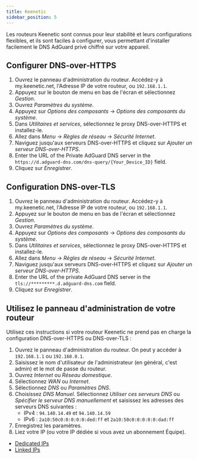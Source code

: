 ```yaml
---
title: Keenetic
sidebar_position: 5
---
```


Les routeurs Keenetic sont connus pour leur stabilité et leurs configurations flexibles, et ils sont faciles à configurer, vous permettant d'installer facilement le DNS AdGuard privé chiffré sur votre appareil.

## Configurer DNS-over-HTTPS

1. Ouvrez le panneau d'administration du routeur. Accédez-y à my.keenetic.net, l'Adresse IP de votre routeur, ou `192.168.1.1`.
2. Appuyez sur le bouton de menu en bas de l'écran et sélectionnez _Gestion_.
3. Ouvrez _Paramètres du système_.
4. Appuyez sur _Options des composants_ → _Options des composants du système_.
5. Dans _Utilitaires et services_, sélectionnez le proxy DNS-over-HTTPS et installez-le.
6. Allez dans _Menu_ → _Règles de réseau_ → _Sécurité Internet_.
7. Naviguez jusqu'aux serveurs DNS-over-HTTPS et cliquez sur _Ajouter un serveur DNS-over-HTTPS_.
8. Enter the URL of the Private AdGuard DNS server in the `https://d.adguard-dns.com/dns-query/{Your_Device_ID}` field.
9. Cliquez sur _Enregistrer_.

## Configuration DNS-over-TLS

1. Ouvrez le panneau d'administration du routeur. Accédez-y à my.keenetic.net, l'Adresse IP de votre routeur, ou `192.168.1.1`.
2. Appuyez sur le bouton de menu en bas de l'écran et sélectionnez _Gestion_.
3. Ouvrez _Paramètres du système_.
4. Appuyez sur _Options des composants_ → _Options des composants du système_.
5. Dans _Utilitaires et services_, sélectionnez le proxy DNS-over-HTTPS et installez-le.
6. Allez dans _Menu_ → _Règles de réseau_ → _Sécurité Internet_.
7. Naviguez jusqu'aux serveurs DNS-over-HTTPS et cliquez sur _Ajouter un serveur DNS-over-HTTPS_.
8. Enter the URL of the private AdGuard DNS server in the `tls://*********.d.adguard-dns.com` field.
9. Cliquez sur _Enregistrer_.

## Utilisez le panneau d'administration de votre routeur

Utilisez ces instructions si votre routeur Keenetic ne prend pas en charge la configuration DNS-over-HTTPS ou DNS-over-TLS :

1. Ouvrez le panneau d'administration du routeur. On peut y accéder à `192.168.1.1` ou `192.168.0.1`.
2. Saisissez le nom d'utilisateur de l'administrateur (en général, c'est admin) et le mot de passe du routeur.
3. Ouvrez _Internet_ ou _Réseau domestique_.
4. Sélectionnez _WAN_ ou _Internet_.
5. Sélectionnez _DNS_ ou _Paramètres DNS_.
6. Choisissez _DNS Manuel_. Sélectionnez _Utiliser ces serveurs DNS_ ou _Spécifier le serveur DNS manuellement_ et saisissez les adresses des serveurs DNS suivantes :
   - IPv4 : `94.140.14.49` et `94.140.14.59`
   - IPv6 : `2a10:50c0:0:0:0:0:ded:ff` et `2a10:50c0:0:0:0:0:dad:ff`
7. Enregistrez les paramètres.
8. Liez votre IP (ou votre IP dédiée si vous avez un abonnement Équipe).

- [Dedicated IPs](/private-dns/connect-devices/other-options/dedicated-ip.md)
- [Linked IPs](/private-dns/connect-devices/other-options/linked-ip.md)
